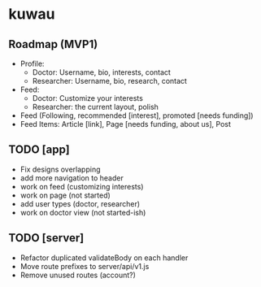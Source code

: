 # kuwau

## Roadmap (MVP1)

- Profile:
  - Doctor: Username, bio, interests, contact
  - Researcher: Username, bio, research, contact
- Feed:
  - Doctor: Customize your interests
  - Researcher: the current layout, polish
- Feed (Following, recommended [interest], promoted [needs funding])
- Feed Items: Article [link], Page [needs funding, about us], Post

## TODO [app]
- Fix designs overlapping
- add more navigation to header
- work on feed (customizing interests)
- work on page (not started)
- add user types (doctor, researcher)
- work on doctor view (not started-ish)

## TODO [server]

* Refactor duplicated validateBody on each handler
* Move route prefixes to server/api/v1.js
* Remove unused routes (account?)
